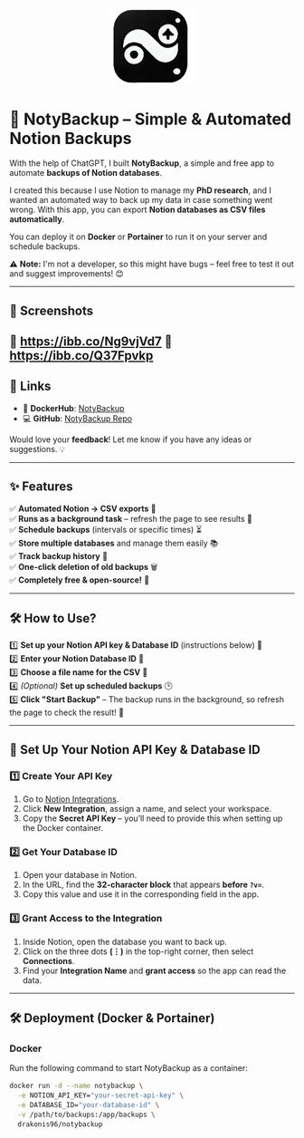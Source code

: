 <p align="center">
  <img src="./static/img/logo.png" alt="NotyBackup Logo" width="150"/>
</p>

# 🚀 NotyBackup – Simple & Automated Notion Backups

With the help of ChatGPT, I built **NotyBackup**, a simple and free app to automate **backups of Notion databases**.  

I created this because I use Notion to manage my **PhD research**, and I wanted an automated way to back up my data in case something went wrong. With this app, you can export **Notion databases as CSV files automatically**.  

You can deploy it on **Docker** or **Portainer** to run it on your server and schedule backups.  

⚠️ **Note:** I'm not a developer, so this might have bugs – feel free to test it out and suggest improvements! 😊  

---

## 📸 **Screenshots**
🔹 https://ibb.co/Ng9vjVd7
🔹 https://ibb.co/Q37Fpvkp
---

## 🔗 **Links**
- 🐳 **DockerHub**: [NotyBackup](https://hub.docker.com/repository/docker/drakonis96/notybackup/general)  
- 💻 **GitHub**: [NotyBackup Repo](https://github.com/Drakonis96/notybackup)  

Would love your **feedback**! Let me know if you have any ideas or suggestions. 💡  

---

## ✨ **Features**
✅ **Automated Notion → CSV exports** 📄  
✅ **Runs as a background task** – refresh the page to see results 🔄  
✅ **Schedule backups** (intervals or specific times) ⏳  
✅ **Store multiple databases** and manage them easily 📚  
✅ **Track backup history** 📜  
✅ **One-click deletion of old backups** 🗑  
✅ **Completely free & open-source!** 💙  

---

## 🛠 **How to Use?**
1️⃣ **Set up your Notion API key & Database ID** (instructions below) 🔑  
2️⃣ **Enter your Notion Database ID** 📌  
3️⃣ **Choose a file name for the CSV** 📄  
4️⃣ *(Optional)* **Set up scheduled backups** 🕒  
5️⃣ **Click "Start Backup"** – The backup runs in the background, so refresh the page to check the result! 🚀  

---

## 🔑 **Set Up Your Notion API Key & Database ID**
### **1️⃣ Create Your API Key**
1. Go to [Notion Integrations](https://www.notion.so/my-integrations).  
2. Click **New Integration**, assign a name, and select your workspace.  
3. Copy the **Secret API Key** – you’ll need to provide this when setting up the Docker container.  

### **2️⃣ Get Your Database ID**
1. Open your database in Notion.  
2. In the URL, find the **32-character block** that appears **before `?v=`**.  
3. Copy this value and use it in the corresponding field in the app.  

### **3️⃣ Grant Access to the Integration**
1. Inside Notion, open the database you want to back up.  
2. Click on the three dots **(⋮)** in the top-right corner, then select **Connections**.  
3. Find your **Integration Name** and **grant access** so the app can read the data.  

---

## 🛠 **Deployment (Docker & Portainer)**
### **Docker**
Run the following command to start NotyBackup as a container:
```sh
docker run -d --name notybackup \
  -e NOTION_API_KEY="your-secret-api-key" \
  -e DATABASE_ID="your-database-id" \
  -v /path/to/backups:/app/backups \
  drakonis96/notybackup
